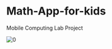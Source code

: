 # Math-App-for-kids
Mobile Computing Lab Project

![0](https://user-images.githubusercontent.com/95306851/218747609-400ac07e-6aba-4629-a0c0-676cdcbc7985.jpeg)

